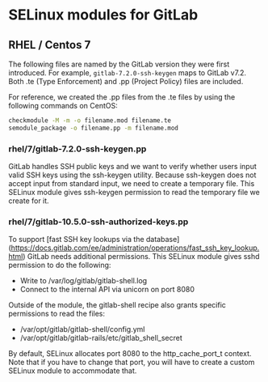 # SELinux modules for GitLab

## RHEL / Centos 7

The following files are named by the GitLab version they were first
introduced. For example, `gitlab-7.2.0-ssh-keygen` maps to GitLab v7.2. Both
.te (Type Enforcement) and .pp (Project Policy) files are included.

For reference, we created the .pp files from the .te files by using the
following commands on CentOS:

```sh
checkmodule -M -m -o filename.mod filename.te
semodule_package -o filename.pp -m filename.mod
```

### rhel/7/gitlab-7.2.0-ssh-keygen.pp

GitLab handles SSH public keys and we want to verify whether users input valid
SSH keys using the ssh-keygen utility. Because ssh-keygen does not accept input
from standard input, we need to create a temporary file. This SELinux module
gives ssh-keygen permission to read the temporary file we create for it.

### rhel/7/gitlab-10.5.0-ssh-authorized-keys.pp

To support [fast SSH key lookups via the database]
(https://docs.gitlab.com/ee/administration/operations/fast_ssh_key_lookup.html)
GitLab needs additional permissions. This SELinux module gives sshd
permission to do the following:

* Write to /var/log/gitlab/gitlab-shell.log
* Connect to the internal API via unicorn on port 8080

Outside of the module, the gitlab-shell recipe also grants specific
permissions to read the files:

* /var/opt/gitlab/gitlab-shell/config.yml
* /var/opt/gitlab/gitlab-rails/etc/gitlab_shell_secret

By default, SELinux allocates port 8080 to the http_cache_port_t context.
Note that if you have to change that port, you will have to create a custom
SELinux module to accommodate that.
